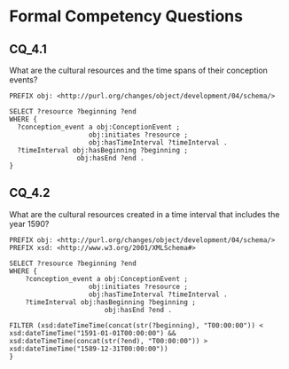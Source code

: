 # Formal Competency Questions
## CQ_4.1
What are the cultural resources and the time spans of their conception events?

```SPARQL
PREFIX obj: <http://purl.org/changes/object/development/04/schema/>

SELECT ?resource ?beginning ?end
WHERE {
  ?conception_event a obj:ConceptionEvent ;
                    obj:initiates ?resource ;
                    obj:hasTimeInterval ?timeInterval .
  ?timeInterval obj:hasBeginning ?beginning ;
                 obj:hasEnd ?end .
}
```

## CQ_4.2
What are the cultural resources created in a time interval that includes the year 1590?

```SPARQL
PREFIX obj: <http://purl.org/changes/object/development/04/schema/>
PREFIX xsd: <http://www.w3.org/2001/XMLSchema#>

SELECT ?resource ?beginning ?end
WHERE {
    ?conception_event a obj:ConceptionEvent ;
                    obj:initiates ?resource ;
                    obj:hasTimeInterval ?timeInterval .
    ?timeInterval obj:hasBeginning ?beginning ;
                        obj:hasEnd ?end .
    
FILTER (xsd:dateTimeTime(concat(str(?beginning), "T00:00:00")) < xsd:dateTimeTime("1591-01-01T00:00:00") && 
xsd:dateTimeTime(concat(str(?end), "T00:00:00")) > xsd:dateTimeTime("1589-12-31T00:00:00"))
}
```
